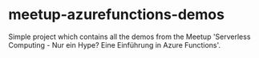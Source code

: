 # meetup-azurefunctions-demos
Simple project which contains all the demos from the Meetup 'Serverless Computing - Nur ein Hype? Eine Einführung in Azure Functions'.

